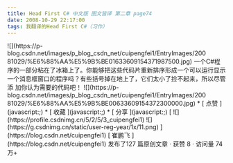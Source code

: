 ```yaml
---
title: Head First C# 中文版 图文皆译 第二章 page74
date: 2008-10-29 22:17:00
tags: 我翻译的Head First C#（习作）
---
```

<?xml:namespace prefix = o ns = "urn:schemas-microsoft-com:office:office" />

![](https://p-blog.csdn.net/images/p_blog_csdn_net/cuipengfei1/EntryImages/200
81029/%E6%88%AA%E5%9B%BE01633609154371987500.jpg)

一个C#程序的一部分粘在了冰箱上了。你能够把这些代码片重新排序形成一个可以运行显示一个消息框窗口的程序吗？有些括号掉在地上了，它们太小了捡不起来，所以尽管添
加你认为需要的代码吧！

![](https://p-blog.csdn.net/images/p_blog_csdn_net/cuipengfei1/EntryImages/200
81029/%E6%88%AA%E5%9B%BE00633609154372300000.jpg)

  * [ 点赞  ](javascript:;)
  * [ 收藏  ](javascript:;)
  * [ 分享 ](javascript:;)

[ ![](https://profile.csdnimg.cn/5/2/5/3_cuipengfei1)
![](https://g.csdnimg.cn/static/user-reg-year/1x/11.png)
](https://blog.csdn.net/cuipengfei1)

[ 崔鹏飞 ](https://blog.csdn.net/cuipengfei1)

发布了127 篇原创文章  ·  获赞 8  ·  访问量 74万+

